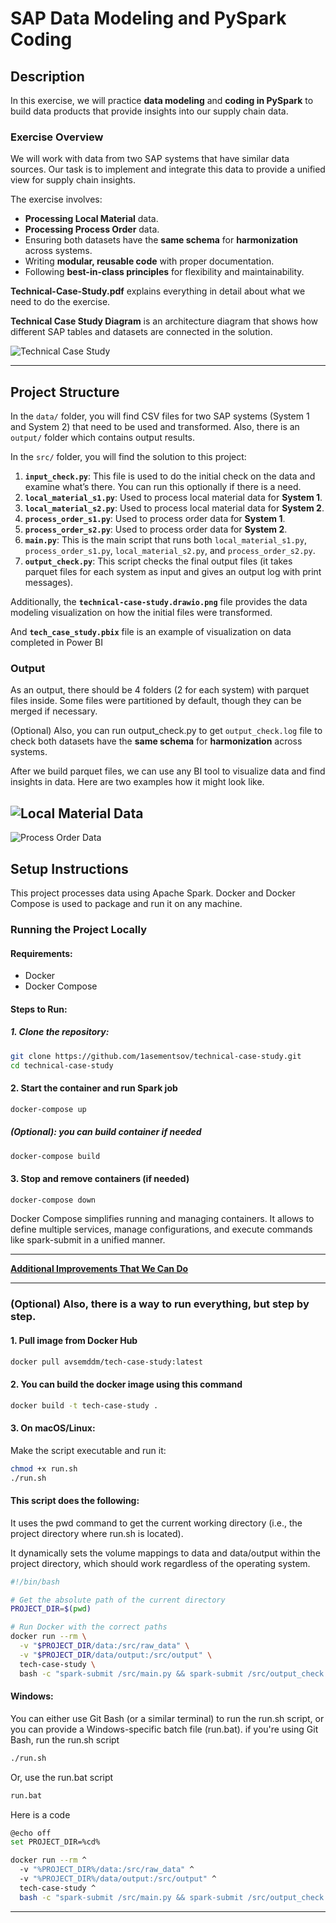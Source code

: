 # SAP Data Modeling and PySpark Coding

## Description

In this exercise, we will practice **data modeling** and **coding in PySpark** to build data products that provide insights into our supply chain data.

### Exercise Overview

We will work with data from two SAP systems that have similar data sources. Our task is to implement and integrate this data to provide a unified view for supply chain insights.

The exercise involves:

- **Processing Local Material** data.
- **Processing Process Order** data.
- Ensuring both datasets have the **same schema** for **harmonization** across systems.
- Writing **modular, reusable code** with proper documentation.
- Following **best-in-class principles** for flexibility and maintainability.

**Technical-Case-Study.pdf** explains everything in detail about what we need to do the exercise.

**Technical Case Study Diagram** is an architecture diagram that shows how different SAP tables and datasets are connected in the solution.

![Technical Case Study](/technical-case-study.drawio.png)

---

## Project Structure

In the `data/` folder, you will find CSV files for two SAP systems (System 1 and System 2) that need to be used and transformed. Also, there is an `output/` folder which contains output results.

In the `src/` folder, you will find the solution to this project:

1. **`input_check.py`**: This file is used to do the initial check on the data and examine what’s there. You can run this optionally if there is a need.
2. **`local_material_s1.py`**: Used to process local material data for **System 1**.
3. **`local_material_s2.py`**: Used to process local material data for **System 2**.
4. **`process_order_s1.py`**: Used to process order data for **System 1**.
5. **`process_order_s2.py`**: Used to process order data for **System 2**.
6. **`main.py`**: This is the main script that runs both `local_material_s1.py`, `process_order_s1.py`, `local_material_s2.py`, and `process_order_s2.py`.
7. **`output_check.py`**: This script checks the final output files (it takes parquet files for each system as input and gives an output log with print messages).

Additionally, the **`technical-case-study.drawio.png`** file provides the data modeling visualization on how the initial files were transformed.

And **`tech_case_study.pbix`** file is an example of visualization on data completed in Power BI

### Output

As an output, there should be 4 folders (2 for each system) with parquet files inside. Some files were partitioned by default, though they can be merged if necessary.

(Optional) Also, you can run output_check.py to get `output_check.log` file to check both datasets have the **same schema** for **harmonization** across systems.

After we build parquet files, we can use any BI tool to visualize data and find insights in data.
Here are two examples how it might look like.

![Local Material Data](/Local_Material_Data.PNG)
---
![Process Order Data](/Process_Order_Data.PNG)

## Setup Instructions

This project processes data using Apache Spark. 
Docker and Docker Compose is used to package and run it on any machine.

### Running the Project Locally

#### Requirements:

- Docker
- Docker Compose

#### Steps to Run:

##### 1. Clone the repository:

```bash
git clone https://github.com/1asementsov/technical-case-study.git
cd technical-case-study
```

#### 2. Start the container and run Spark job
```bash
docker-compose up
```
##### (Optional): you can build container if needed
```bash
docker-compose build
```

#### 3. Stop and remove containers (if needed)
```bash
docker-compose down
```

Docker Compose simplifies running and managing containers. It allows to define multiple services, manage configurations, and execute commands like spark-submit in a unified manner.

---

**[Additional Improvements That We Can Do](Additional_Improvements.md)**

---

### (**Optional**) Also, there is a way to run everything, but step by step.
#### 1. Pull image from Docker Hub
```bash
docker pull avsemddm/tech-case-study:latest
```

#### 2. You can build the docker image using this command
```bash
docker build -t tech-case-study .
```

#### 3. **On macOS/Linux**: 
Make the script executable and run it:

```bash
chmod +x run.sh
./run.sh
```

#### This script does the following:

It uses the pwd command to get the current working directory (i.e., the project directory where run.sh is located).

It dynamically sets the volume mappings to data and data/output within the project directory, which should work regardless of the operating system.


```bash
#!/bin/bash

# Get the absolute path of the current directory
PROJECT_DIR=$(pwd)

# Run Docker with the correct paths
docker run --rm \
  -v "$PROJECT_DIR/data:/src/raw_data" \
  -v "$PROJECT_DIR/data/output:/src/output" \
  tech-case-study \
  bash -c "spark-submit /src/main.py && spark-submit /src/output_check.py"
```

#### **Windows**: 

You can either use Git Bash (or a similar terminal) to run the run.sh script, or you can provide a Windows-specific batch file (run.bat). if you're using Git Bash, run the run.sh script

```bash
./run.sh
```

Or, use the run.bat script
```bash
run.bat
```

Here is a code
```bash
@echo off
set PROJECT_DIR=%cd%

docker run --rm ^
  -v "%PROJECT_DIR%/data:/src/raw_data" ^
  -v "%PROJECT_DIR%/data/output:/src/output" ^
  tech-case-study ^
  bash -c "spark-submit /src/main.py && spark-submit /src/output_check.py"
```
---

